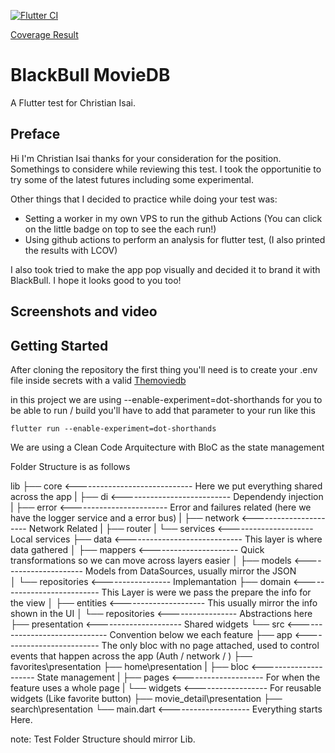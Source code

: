 [![Flutter CI](https://github.com/IsaiChristian/blackBullTest/actions/workflows/main.yml/badge.svg)](https://github.com/IsaiChristian/blackBullTest/actions/workflows/main.yml)

[Coverage Result](https://isaichristian.github.io/blackBullTest/index.html)

# BlackBull MovieDB

A Flutter test for Christian Isai.

## Preface

Hi I'm Christian Isai thanks for your consideration for the position. 
Somethings to considere while reviewing this test. I took the opportunitie 
to try some of the latest futures including some experimental. 

Other things that I decided to practice while doing your test was:
- Setting a worker in my own VPS to run the github Actions (You can click on the little badge on top to see the each run!)
- Using github actions to perform an analysis for flutter test, (I also printed the results with LCOV)

I also took tried to make the app pop visually and decided it to brand it with BlackBull. I hope it looks good to you too!

## Screenshots and video 


## Getting Started

After cloning the repository the first thing you'll need is to create your .env file inside secrets with a valid [Themoviedb](https://www.themoviedb.org/)

in this project we are using --enable-experiment=dot-shorthands for you to be able to run / build you'll have to add that parameter to your run like this

`` flutter run --enable-experiment=dot-shorthands ``

We are using a Clean Code Arquitecture with BloC as the state management

Folder Structure is as follows

lib
├── core <----------------------------- Here we put everything shared across the app
|   ├── di <--------------------------- Dependendy injection
|   ├── error <------------------------ Error and failures related (here we have the logger service and a error bus) 
|   ├── network <---------------------- Network Related
|   ├── router 
|   └── services <--------------------- Local services
├── data <----------------------------- This layer is where data gathered
│   ├── mappers <---------------------- Quick transformations so we can move across layers easier
│   ├── models  <---------------------- Models from DataSources, usually mirror the JSON  
│   └── repositories <----------------- Implemantation
├── domain <--------------------------- This Layer is were we pass the prepare the info for the view
│   ├── entities <--------------------- This usually mirror the info shown in the UI
│   └── repositories <----------------- Abstractions here
├── presentation <--------------------- Shared widgets 
└── src <------------------------------ Convention below we each feature
    ├── app <-------------------------- The only bloc with no page attached, used to control events that happen across the app (Auth / network / )
    ├── favorites\presentation
    ├── home\presentation 
    |   ├── bloc <--------------------- State management
    |   ├── pages <-------------------- For when the feature uses a whole page
    |   └── widgets <------------------ For reusable widgets (Like favorite button)
    ├── movie_detail\presentation
    ├── search\presentation
    └── main.dart <-------------------- Everything starts Here.

note: Test Folder Structure should mirror Lib.


